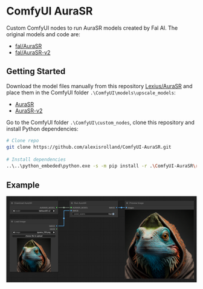 # ComfyUI AuraSR

Custom ComfyUI nodes to run AuraSR models created by Fal AI. The original models and code are:

- [fal/AuraSR](https://huggingface.co/fal/AuraSR)
- [fal/AuraSR-v2](https://huggingface.co/fal/AuraSR-v2)

## Getting Started

Download the model files manually from this repository [Lexius/AuraSR](https://huggingface.co/Lexius/AuraSR) and place them in the ComfyUI folder `.\ComfyUI\models\upscale_models`:

- [AuraSR](https://huggingface.co/Lexius/AuraSR/blob/main/aurasr.safetensors)
- [AuraSR-v2](https://huggingface.co/Lexius/AuraSR/blob/main/aurasr_v2.safetensors)

Go to the ComfyUI folder `.\ComfyUI\custom_nodes`, clone this repository and install Python dependencies:

```sh
# Clone repo
git clone https://github.com/alexisrolland/ComfyUI-AuraSR.git

# Install dependencies
..\..\python_embeded\python.exe -s -m pip install -r .\ComfyUI-AuraSR\requirements.txt
``` 

## Example

![Example](workflow.png)